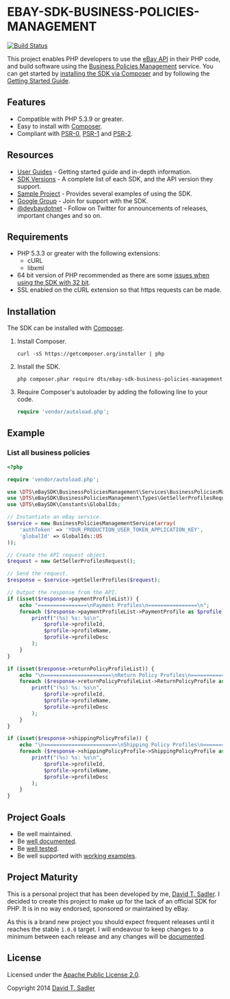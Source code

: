 # EBAY-SDK-BUSINESS-POLICIES-MANAGEMENT

[![Build Status](https://travis-ci.org/davidtsadler/ebay-sdk-business-policies-management.svg?branch=develop)](https://travis-ci.org/davidtsadler/ebay-sdk-business-policies-management)

This project enables PHP developers to use the [eBay API](https://go.developer.ebay.com/developers/ebay/documentation-tools/) in their PHP code, and build software using the [Business Policies Management](http://developer.ebay.com/Devzone/business-policies/Concepts/BusinessPoliciesAPIGuide.html) service. You can get started by [installing the SDK via Composer](http://devbay.net/sdk/guides/installation/) and by following the [Getting Started Guide](http://devbay.net/sdk/guides/getting-started/).

## Features

  - Compatible with PHP 5.3.9 or greater.
  - Easy to install with [Composer](http://getcomposer.org/).
  - Compliant with [PSR-0](https://github.com/php-fig/fig-standards/blob/master/accepted/PSR-0.md), [PSR-1](https://github.com/php-fig/fig-standards/blob/master/accepted/PSR-1-basic-coding-standard.md) and [PSR-2](https://github.com/php-fig/fig-standards/blob/master/accepted/PSR-2-coding-style-guide.md).

## Resources

  - [User Guides](http://devbay.net/sdk/guides/) - Getting started guide and in-depth information.
  - [SDK Versions](http://devbay.net/sdk/guides/versions/) - A complete list of each SDK, and the API version they support.
  - [Sample Project](https://github.com/davidtsadler/ebay-sdk-examples) - Provides several examples of using the SDK.
  - [Google Group](https://groups.google.com/forum/#!forum/ebay-sdk-php) - Join for support with the SDK.
  - [@devbaydotnet](https://twitter.com/devbaydotnet) - Follow on Twitter for announcements of releases, important changes and so on.

## Requirements

  - PHP 5.3.3 or greater with the following extensions:
      - cURL
      - libxml
  - 64 bit version of PHP recommended as there are some [issues when using the SDK with 32 bit](http://devbay.net/sdk/guides/requirements/#issues).
  - SSL enabled on the cURL extension so that https requests can be made.

## Installation

The SDK can be installed with [Composer](http://getcomposer.org/).

  1. Install Composer.

     ```
     curl -sS https://getcomposer.org/installer | php
     ```

  1. Install the SDK.

     ```
     php composer.phar require dts/ebay-sdk-business-policies-management
     ```

  1. Require Composer's autoloader by adding the following line to your code.

     ```php
     require 'vendor/autoload.php';
     ```

## Example

### List all business policies

```php
<?php

require 'vendor/autoload.php';

use \DTS\eBaySDK\BusinessPoliciesManagement\Services\BusinessPoliciesManagementService;
use \DTS\eBaySDK\BusinessPoliciesManagement\Types\GetSellerProfilesRequest;
use \DTS\eBaySDK\Constants\GlobalIds;

// Instantiate an eBay service.
$service = new BusinessPoliciesManagementService(array(
    'authToken' => 'YOUR_PRODUCTION_USER_TOKEN_APPLICATION_KEY',
    'globalId' => GlobalIds::US
));

// Create the API request object.
$request = new GetSellerProfilesRequest();

// Send the request.
$response = $service->getSellerProfiles($request);

// Output the response from the API.
if (isset($response->paymentProfileList)) {
    echo "================\nPayment Profiles\n================\n";
    foreach ($response->paymentProfileList->PaymentProfile as $profile) {
        printf("(%s) %s: %s\n",
            $profile->profileId,
            $profile->profileName,
            $profile->profileDesc
        );
    }
}

if (isset($response->returnPolicyProfileList)) {
    echo "\n======================\nReturn Policy Profiles\n======================\n";
    foreach ($response->returnPolicyProfileList->ReturnPolicyProfile as $profile) {
        printf("(%s) %s: %s\n",
            $profile->profileId,
            $profile->profileName,
            $profile->profileDesc
        );
    }
}

if (isset($response->shippingPolicyProfile)) {
    echo "\n========================\nShipping Policy Profiles\n========================\n";
    foreach ($response->shippingPolicyProfile->ShippingPolicyProfile as $profile) {
        printf("(%s) %s: %s\n",
            $profile->profileId,
            $profile->profileName,
            $profile->profileDesc
        );
    }
}
```

## Project Goals

  - Be well maintained.
  - Be [well documented](http://devbay.net/sdk/guides/).
  - Be [well tested](https://github.com/davidtsadler/ebay-sdk-business-policies-management/tree/master/test/DTS/eBaySDK/BusinessPoliciesManagement).
  - Be well supported with [working examples](https://github.com/davidtsadler/ebay-sdk-examples/blob/master/business-policies-management/README.md).

## Project Maturity

This is a personal project that has been developed by me, [David T. Sadler](http://twitter.com/davidtsadler). I decided to create this project to make up for the lack of an official SDK for PHP. It is in no way endorsed, sponsored or maintained by eBay.

As this is a brand new project you should expect frequent releases until it reaches the stable `1.0.0` target. I will endeavour to keep changes to a minimum between each release and any changes will be [documented](https://github.com/davidtsadler/ebay-sdk-business-policies-management/blob/master/CHANGELOG.md).

## License

Licensed under the [Apache Public License 2.0](http://www.apache.org/licenses/LICENSE-2.0.html).

Copyright 2014 [David T. Sadler](http://twitter.com/davidtsadler)
